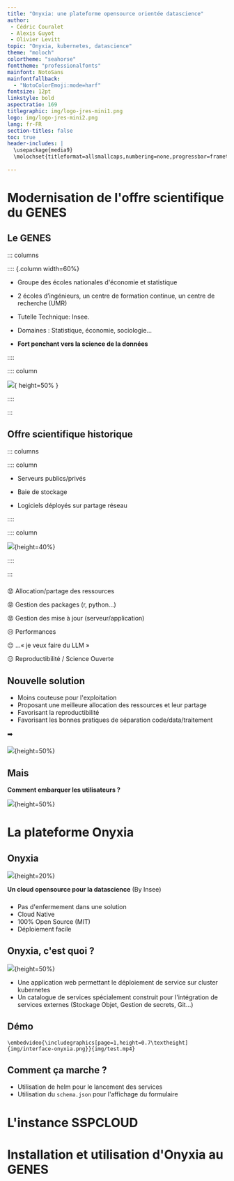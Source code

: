 ```yaml
---
title: "Onyxia: une plateforme opensource orientée datascience"
author: 
 - Cédric Couralet
 - Alexis Guyot
 - Olivier Levitt
topic: "Onyxia, kubernetes, datascience"
theme: "moloch"
colortheme: "seahorse"
fonttheme: "professionalfonts"
mainfont: NotoSans
mainfontfallback:
  - "NotoColorEmoji:mode=harf"
fontsize: 12pt
linkstyle: bold
aspectratio: 169
titlegraphic: img/logo-jres-mini1.png
logo: img/logo-jres-mini2.png
lang: fr-FR
section-titles: false
toc: true
header-includes: |
  \usepackage{media9}
  \molochset{titleformat=allsmallcaps,numbering=none,progressbar=frametitle,sectionpage=none}
  
---
```


# Modernisation de l'offre scientifique du GENES

## Le GENES

::: columns

:::: {.column width=60%}

- Groupe des écoles nationales d'économie et statistique

- 2 écoles d’ingénieurs, un centre de formation continue, un centre de recherche (UMR)

- Tutelle Technique: Insee.

- Domaines :  Statistique, économie, sociologie…

- **Fort penchant vers la science de la données**

::::

:::: column

![](img/logos-genes-transparent.png){ height=50% }

::::

:::

## Offre scientifique historique

::: columns

:::: column

- Serveurs publics/privés

- Baie de stockage

- Logiciels déployés sur partage réseau

::::

:::: column

![](img/offre-hpc-genes.drawio.png){height=40%}

::::

:::

###

😡 Allocation/partage des ressources

😡 Gestion des packages (r, python...)

😡 Gestion des mise à jour (serveur/application)

😑 Performances

😑 ...« je veux faire du LLM »

😑 Reproductibilité / Science Ouverte

## Nouvelle solution

- Moins couteuse pour l'exploitation
- Proposant une meilleure allocation des ressources et leur partage
- Favorisant la reproductibilité
- Favorisant les bonnes pratiques de séparation code/data/traitement

➡️

![](img/kube-git-s3-transparent.png){height=50%}

## Mais

**Comment embarquer les utilisateurs ?**

![](img/chercheur-perplexe-transparent.png){height=50%}

# La plateforme Onyxia

## Onyxia

![](img/logoOnyxia.png){height=20%} 

**Un cloud opensource pour la datascience** (By Insee)

###

- Pas d'enfermement dans une solution
- Cloud Native
- 100% Open Source (MIT)
- Déploiement facile


## Onyxia, c'est quoi ?

![](img/interface-onyxia.png){height=50%}



- Une application web permettant le déploiement de service sur cluster kubernetes
- Un catalogue de services spécialement construit pour l'intégration de services externes (Stockage Objet, Gestion de secrets, Git...)

## Démo

```{=latex}
\embedvideo{\includegraphics[page=1,height=0.7\textheight]{img/interface-onyxia.png}}{img/test.mp4}
```

## Comment ça marche ? 

* Utilisation de helm pour le lancement des services
* Utilisation du `schema.json` pour l'affichage du formulaire
# L'instance SSPCLOUD

# Installation et utilisation d'Onyxia au GENES

